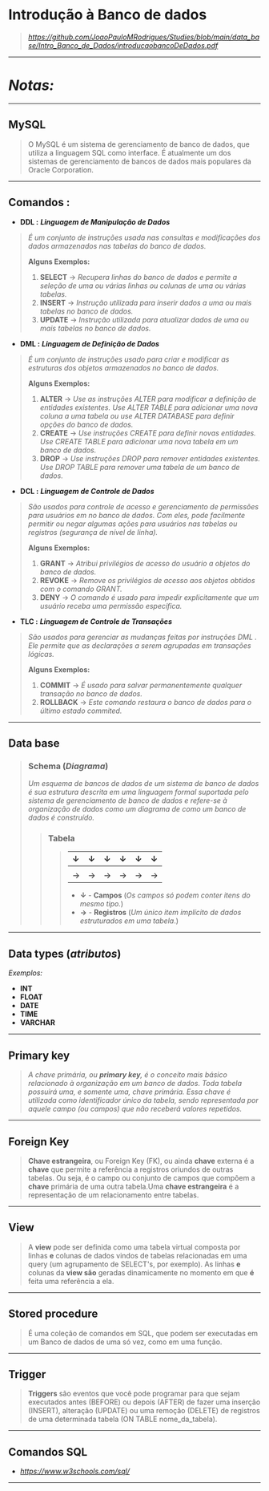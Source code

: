



# Introdução à Banco de dados

> *https://github.com/JoaoPauloMRodrigues/Studies/blob/main/data_base/Intro_Banco_de_Dados/introducaobancoDeDados.pdf*

---

# *Notas:*

---

## MySQL 

> O MySQL é um sistema de gerenciamento de banco de dados, que utiliza a linguagem SQL como interface. É atualmente um dos sistemas de gerenciamento de bancos de dados mais populares da Oracle Corporation.

---

## Comandos :

- **DDL :** ***Linguagem de Manipulação de Dados*** 

> *É um conjunto de instruções usada nas consultas e modificações dos dados armazenados nas tabelas do banco de dados.*
>
> **Alguns Exemplos:**
>
> 1. **SELECT**  -> *Recupera linhas do banco de dados e permite a seleção de uma ou várias linhas ou colunas de uma ou várias tabelas.* 
> 2. **INSERT** -> *Instrução utilizada para inserir dados a uma ou mais tabelas no banco de dados.* 
> 3. **UPDATE** -> *Instrução utilizada para atualizar dados de uma ou mais tabelas no banco de dados.*

- **DML :** ***Linguagem de Definição de Dados***

> *É um conjunto de instruções usado para criar e modificar as estruturas dos objetos armazenados no banco de dados.*
>
> **Alguns Exemplos:**
>
> 1. **ALTER** -> *Use as instruções ALTER para modificar a definição de entidades existentes. Use ALTER TABLE para adicionar uma nova coluna a uma tabela ou use ALTER DATABASE                  para definir opções do banco de dados.*
> 2. **CREATE** -> *Use instruções CREATE para definir novas entidades. Use CREATE TABLE para adicionar uma nova tabela em um banco de dados.*
> 3. **DROP** -> *Use instruções DROP para remover entidades existentes. Use DROP TABLE para remover uma tabela de um banco de dados.*

- **DCL :**  ***Linguagem de Controle de Dados***

> *São usados para controle de acesso e gerenciamento de permissões para usuários em no banco de dados. Com eles, pode facilmente permitir ou negar algumas ações para usuários nas tabelas ou registros (segurança de nível de linha).*
>
> **Alguns Exemplos:**
>
> 1. **GRANT** -> *Atribui privilégios de acesso do usuário a objetos do banco de dados.*
> 2. **REVOKE** -> *Remove os privilégios de acesso aos objetos obtidos com o comando GRANT.*
> 3. **DENY** -> *O comando é usado para impedir explicitamente que um usuário receba uma permissão específica.*

- **TLC :** ***Linguagem de Controle de Transações***

> *São usados para gerenciar as mudanças feitas por instruções DML . Ele permite que as declarações a serem agrupadas em transações lógicas.*
>
> **Alguns Exemplos:**
>
> 1. **COMMIT** -> *É usado para salvar permanentemente qualquer transação no banco de dados.*
> 2. **ROLLBACK** -> *Este comando restaura o banco de dados para o último estado commited.*
>

---

## Data base

> ### Schema (*Diagrama*)
>
> *Um esquema de bancos de dados de um sistema de banco de dados é sua estrutura descrita em uma linguagem formal suportada pelo sistema de gerenciamento de banco de dados e refere-se à organização de dados como um diagrama de como um banco de dados é construído.*
>
> > 
> >
> > ### Tabela
> >
> > > | ↓    | ↓    | ↓    | ↓    | ↓    | ↓    |
> > > | :--- | ---- | ---- | ---- | ---- | ---- |
> > > |      |      |      |      |      |      |
> > > | →    | →    | →    | →    | →    | →    |
> > >
> > > - **↓** - **Campos** (*Os campos só podem conter itens do mesmo tipo.*)
> > > - **→** - **Registros** (*Um único item implícito de dados estruturados em uma tabela*.) 

---

## Data types (*atributos*)

*Exemplos:*

- **INT**
- **FLOAT** 
- **DATE**
- **TIME**
- **VARCHAR**

---

## Primary key

> *A chave primária, ou **primary key**, é o conceito mais básico relacionado à organização em um banco de dados. Toda tabela possuirá uma, e somente uma, chave primária. Essa chave é utilizada como identificador único da tabela, sendo representada por aquele campo (ou campos) que não receberá valores repetidos.*

---

## Foreign Key

> **Chave estrangeira**, ou Foreign Key (FK), ou ainda **chave** externa é a **chave** que permite a referência a registros oriundos de outras tabelas. Ou seja, é o campo ou conjunto de campos que compõem a **chave** primária de uma outra tabela.Uma **chave estrangeira** é a representação de um relacionamento entre tabelas.

---

## View

> A **view** pode ser definida como uma tabela virtual composta por linhas **e** colunas de dados vindos de tabelas relacionadas em uma query (um agrupamento de SELECT's, por exemplo). As linhas **e** colunas da **view são** geradas dinamicamente no momento em que **é** feita uma referência a ela.

---

## Stored procedure

>  É uma coleção de comandos em SQL, que podem ser executadas em um Banco de dados de uma só vez, como em uma função.

---

## Trigger

> **Triggers** são eventos que você pode programar para que sejam executados antes (BEFORE) ou depois (AFTER) de fazer uma inserção (INSERT), alteração (UPDATE) ou uma remoção (DELETE) de registros de uma determinada tabela (ON TABLE nome_da_tabela).

---

## Comandos SQL 

- *https://www.w3schools.com/sql/*

---







